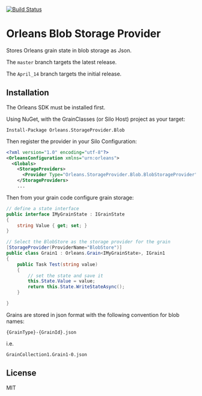 [![Build Status](https://travis-ci.org/OrleansContrib/OrleansBlobStorageProvider.svg?branch=master)](https://travis-ci.org/OrleansContrib/OrleansBlobStorageProvider)

# Orleans Blob Storage Provider

Stores Orleans grain state in blob storage as Json.

The `master` branch targets the latest release.

The `April_14` branch targets the initial release.

## Installation

The Orleans SDK must be installed first.

Using NuGet, with the GrainClasses (or Silo Host) project as your target:

```
Install-Package Orleans.StorageProvider.Blob
```

Then register the provider in your Silo Configuration:

```xml
<?xml version="1.0" encoding="utf-8"?>
<OrleansConfiguration xmlns="urn:orleans">
  <Globals>
    <StorageProviders>
      <Provider Type="Orleans.StorageProvider.Blob.BlobStorageProvider" Name="BlobStore" DataConnectionString="UseDevelopmentStorage=true" ContainerName="grainstate"/>
    </StorageProviders>
    ...
```

Then from your grain code configure grain storage:

```cs
// define a state interface
public interface IMyGrainState : IGrainState
{
    string Value { get; set; }
}

// Select the BlobStore as the storage provider for the grain
[StorageProvider(ProviderName="BlobStore")]
public class Grain1 : Orleans.Grain<IMyGrainState>, IGrain1
{
    public Task Test(string value)
    {
    	// set the state and save it
        this.State.Value = value;
        return this.State.WriteStateAsync();
    }

}
```

Grains are stored in json format with the following convention for blob names:

```
{GrainType}-{GrainId}.json
```

i.e.

```
GrainCollection1.Grain1-0.json
```

## License

MIT
